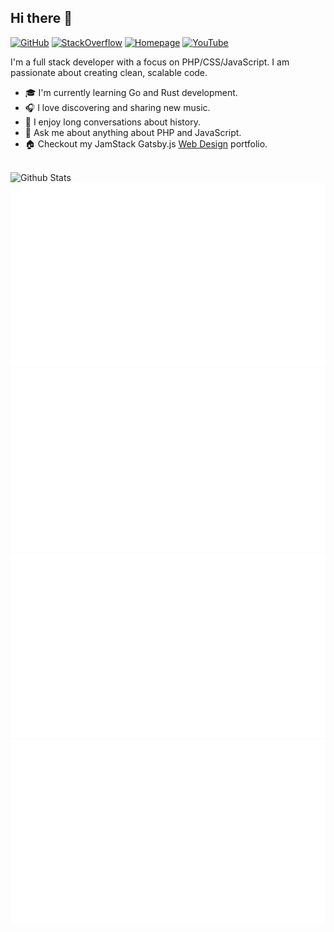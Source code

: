 ## Hi there 👋

[![GitHub](https://img.shields.io/badge/GitHub-%40tomshaw-239a3b.svg)][GitHub]
[![StackOverflow](https://img.shields.io/badge/Stack%20Overflow-tomshaw-F47F24)][StackOverflow]
[![Homepage](https://img.shields.io/badge/Homepage-Visit-blue)][HomePage]
[![YouTube](https://img.shields.io/badge/YouTube-Subscribe-red)][YouTube]

I'm a full stack developer with a focus on PHP/CSS/JavaScript. I am passionate about creating clean, scalable code.

* 🎓 I'm currently learning Go and Rust development.
* 🎧 I love discovering and sharing new music.
* 📜 I enjoy long conversations about history.
* 🌼 Ask me about anything about PHP and JavaScript.
* 🏠 Checkout my JamStack Gatsby.js [Web Design][Gatsby] portfolio.

<br>

<img align="left" alt="Github Stats" src="https://github-readme-stats.tomshaw.vercel.app/api?username=tomshaw" />

![](https://raw.githubusercontent.com/tomshaw/github-stats/master/generated/overview.svg#gh-dark-mode-only)
![](https://raw.githubusercontent.com/tomshaw/github-stats/master/generated/overview.svg#gh-light-mode-only)
![](https://raw.githubusercontent.com/tomshaw/github-stats/master/generated/languages.svg#gh-dark-mode-only)
![](https://raw.githubusercontent.com/tomshaw/github-stats/master/generated/languages.svg#gh-light-mode-only)

[HomePage]: https://tomshaw.vercel.app
[Gatsby]: https://tomshaw.us
[YouTube]: https://www.youtube.com/channel/UC_HPiOpyAN3nJ4rTFce730w
[GitHub]: https://github.com/tomshaw
[StackOverflow]: https://stackoverflow.com/users/908382/tom-shaw